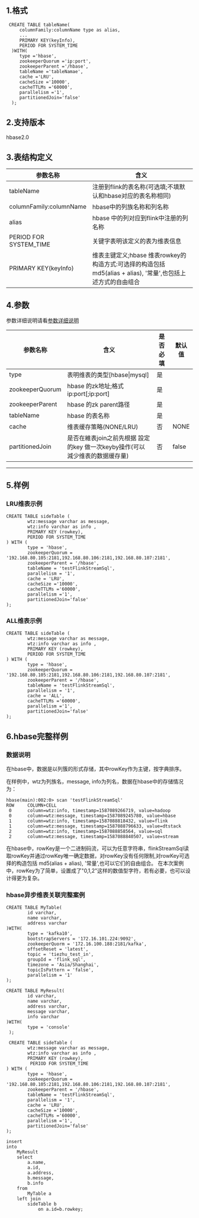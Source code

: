 
## 1.格式
```
 CREATE TABLE tableName(
     columnFamily:columnName type as alias,
     ...
     PRIMARY KEY(keyInfo),
     PERIOD FOR SYSTEM_TIME
  )WITH(
     type ='hbase',
     zookeeperQuorum ='ip:port',
     zookeeperParent ='/hbase',
     tableName ='tableNamae',
     cache ='LRU',
     cacheSize ='10000',
     cacheTTLMs ='60000',
     parallelism ='1',
     partitionedJoin='false'
  );
```
## 2.支持版本
 hbase2.0

## 3.表结构定义
   
|参数名称|含义|
|----|---|
| tableName | 注册到flink的表名称(可选填;不填默认和hbase对应的表名称相同)|
| columnFamily:columnName | hbase中的列族名称和列名称 |
| alias | hbase 中的列对应到flink中注册的列名称 |
| PERIOD FOR SYSTEM_TIME | 关键字表明该定义的表为维表信息|
| PRIMARY KEY(keyInfo) | 维表主键定义;hbase 维表rowkey的构造方式:可选择的构造包括 md5(alias + alias), '常量',也包括上述方式的自由组合 |
  
## 4.参数

参数详细说明请看[参数详细说明](./sideParams.md)

|参数名称|含义|是否必填|默认值|
|----|---|---|----|
| type | 表明维表的类型[hbase&#124;mysql]|是||
| zookeeperQuorum | hbase 的zk地址;格式ip:port[;ip:port]|是||
| zookeeperParent | hbase 的zk parent路径|是||
| tableName | hbase 的表名称|是||
| cache | 维表缓存策略(NONE/LRU)|否|NONE|
| partitionedJoin | 是否在維表join之前先根据 設定的key 做一次keyby操作(可以減少维表的数据缓存量)|否|false|

--------------

## 5.样例
### LRU维表示例
```
CREATE TABLE sideTable (  
        wtz:message varchar as message,
        wtz:info varchar as info , 
        PRIMARY KEY (rowkey),
        PERIOD FOR SYSTEM_TIME
) WITH (
        type = 'hbase',
        zookeeperQuorum = '192.168.80.105:2181,192.168.80.106:2181,192.168.80.107:2181',
        zookeeperParent = '/hbase',
        tableName = 'testFlinkStreamSql',
        parallelism = '1',
        cache = 'LRU',
        cacheSize ='10000',
        cacheTTLMs ='60000',
        parallelism ='1',
        partitionedJoin='false'
);
```

### ALL维表示例
```
CREATE TABLE sideTable (  
        wtz:message varchar as message,
        wtz:info varchar as info , 
        PRIMARY KEY (rowkey),
        PERIOD FOR SYSTEM_TIME
) WITH (
        type = 'hbase',
        zookeeperQuorum = '192.168.80.105:2181,192.168.80.106:2181,192.168.80.107:2181',
        zookeeperParent = '/hbase',
        tableName = 'testFlinkStreamSql',
        parallelism = '1',
        cache = 'ALL',
        cacheTTLMs ='60000',
        parallelism ='1',
        partitionedJoin='false'
);
```

## 6.hbase完整样例

### 数据说明

在hbase中，数据是以列簇的形式存储，其中rowKey作为主键，按字典排序。

在样例中，wtz为列族名，message, info为列名，数据在hbase中的存储情况为：
```
hbase(main):002:0> scan 'testFlinkStreamSql'
ROW     COLUMN+CELL                                                                                                                
 0      column=wtz:info, timestamp=1587089266719, value=hadoop                                                                     
 0      column=wtz:message, timestamp=1587089245780, value=hbase                                                                   
 1      column=wtz:info, timestamp=1587088818432, value=flink                                                                      
 1      column=wtz:message, timestamp=1587088796633, value=dtstack                                                                 
 2      column=wtz:info, timestamp=1587088858564, value=sql                                                                        
 2      column=wtz:message, timestamp=1587088840507, value=stream
```
在hbase中，rowKey是一个二进制码流，可以为任意字符串，flinkStreamSql读取rowKey并通过rowKey唯一确定数据，对rowKey没有任何限制,对rowKey可选择的构造包括 md5(alias + alias), '常量',也可以它们的自由组合。
在本次案例中，rowKey为了简单，设置成了"0,1,2"这样的数值型字符，若有必要，也可以设计得更为复杂。
### hbase异步维表关联完整案例
```
CREATE TABLE MyTable(
        id varchar,
        name varchar,
        address varchar
)WITH(
        type = 'kafka10',
        bootstrapServers = '172.16.101.224:9092',
        zookeeperQuorm = '172.16.100.188:2181/kafka',
        offsetReset = 'latest',
        topic = 'tiezhu_test_in',
        groupId = 'flink_sql',
        timezone = 'Asia/Shanghai',
        topicIsPattern = 'false',
        parallelism = '1'
);

CREATE TABLE MyResult(
        id varchar,
        name varchar,
        address varchar,
        message varchar,
        info varchar
)WITH(
        type = 'console'
 );
 
 CREATE TABLE sideTable (  
        wtz:message varchar as message,
        wtz:info varchar as info , 
        PRIMARY KEY (rowkey),
         PERIOD FOR SYSTEM_TIME
) WITH (
        type = 'hbase',
        zookeeperQuorum = '192.168.80.105:2181,192.168.80.106:2181,192.168.80.107:2181',
        zookeeperParent = '/hbase',
        tableName = 'testFlinkStreamSql',
        parallelism = '1',
        cache = 'LRU',
        cacheSize ='10000',
        cacheTTLMs ='60000',
        parallelism ='1',
        partitionedJoin='false'
);

insert
into
    MyResult
    select
        a.name,
        a.id,
        a.address,
        b.message,
        b.info
    from
        MyTable a
    left join
        sideTable b
            on a.id=b.rowkey;
```


